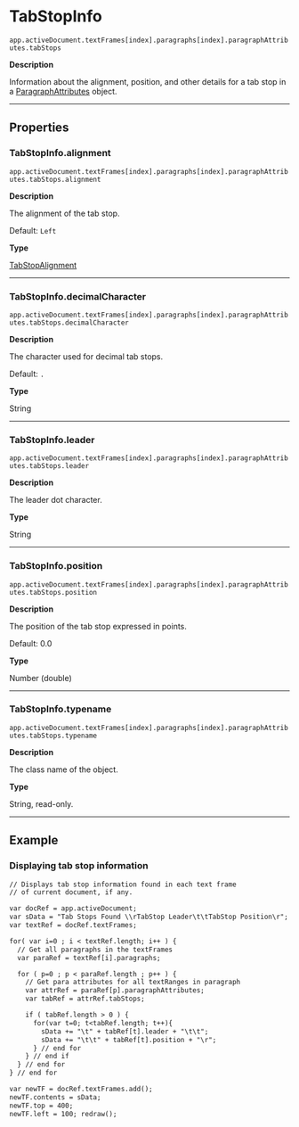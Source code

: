 # TabStopInfo

`app.activeDocument.textFrames[index].paragraphs[index].paragraphAttributes.tabStops`

**Description**

Information about the alignment, position, and other details for a tab stop in a [ParagraphAttributes](./ParagraphAttributes.md) object.

---

## Properties

### TabStopInfo.alignment

`app.activeDocument.textFrames[index].paragraphs[index].paragraphAttributes.tabStops.alignment`

**Description**

The alignment of the tab stop.

Default: `Left`

**Type**

[TabStopAlignment](scripting-constants.md#jsobjref-scripting-constants-tabstopalignment)

---

### TabStopInfo.decimalCharacter

`app.activeDocument.textFrames[index].paragraphs[index].paragraphAttributes.tabStops.decimalCharacter`

**Description**

The character used for decimal tab stops.

Default: `.`

**Type**

String

---

### TabStopInfo.leader

`app.activeDocument.textFrames[index].paragraphs[index].paragraphAttributes.tabStops.leader`

**Description**

The leader dot character.

**Type**

String

---

### TabStopInfo.position

`app.activeDocument.textFrames[index].paragraphs[index].paragraphAttributes.tabStops.position`

**Description**

The position of the tab stop expressed in points.

Default: 0.0

**Type**

Number (double)

---

### TabStopInfo.typename

`app.activeDocument.textFrames[index].paragraphs[index].paragraphAttributes.tabStops.typename`

**Description**

The class name of the object.

**Type**

String, read-only.

---

## Example

### Displaying tab stop information

```default
// Displays tab stop information found in each text frame
// of current document, if any.

var docRef = app.activeDocument;
var sData = "Tab Stops Found \\rTabStop Leader\t\tTabStop Position\r";
var textRef = docRef.textFrames;

for( var i=0 ; i < textRef.length; i++ ) {
  // Get all paragraphs in the textFrames
  var paraRef = textRef[i].paragraphs;

  for ( p=0 ; p < paraRef.length ; p++ ) {
    // Get para attributes for all textRanges in paragraph
    var attrRef = paraRef[p].paragraphAttributes;
    var tabRef = attrRef.tabStops;

    if ( tabRef.length > 0 ) {
      for(var t=0; t<tabRef.length; t++){
        sData += "\t" + tabRef[t].leader + "\t\t";
        sData += "\t\t" + tabRef[t].position + "\r";
      } // end for
    } // end if
  } // end for
} // end for

var newTF = docRef.textFrames.add();
newTF.contents = sData;
newTF.top = 400;
newTF.left = 100; redraw();
```
